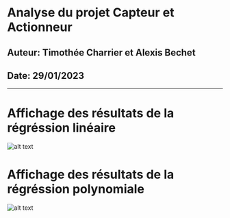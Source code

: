 # Analyse du projet Capteur et Actionneur
## Auteur: Timothée Charrier et Alexis Bechet
## Date: 29/01/2023
--- ---
# Affichage des résultats de la régréssion linéaire

![alt text](https://github.com/CharrierTim/Analyse-Capteur-Actionneur/CA_analyse.png?raw=true)

# Affichage des résultats de la régréssion polynomiale

![alt text](https://github.com/CharrierTim/Analyse-Capteur-Actionneur/CA_analyse_poly.png?raw=true)